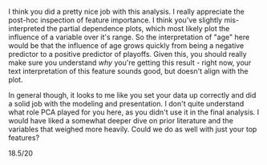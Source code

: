 I think you did a pretty nice job with this analysis.  I really appreciate the post-hoc inspection of feature importance.  I think you've slightly mis-interpreted the partial dependence plots, which most likely plot the influence of a variable over it's range.  So the interpretation of "age" here would be that the influence of age grows quickly from being a negative predictor to a positive predictor of playoffs.  Given this, you should really make sure you understand *why* you're getting this result - right now, your text interpretation of this feature sounds good, but doesn't align with the plot.

In general though, it looks to me like you set your data up correctly and did a solid job with the modeling and presentation.  I don't quite understand what role PCA played for you here, as you didn't use it in the final analysis.  I would have liked a somewhat deeper dive on prior literature and the variables that weighed more heavily. Could we do as well with just your top features? 

18.5/20
